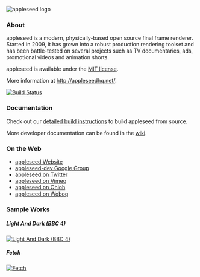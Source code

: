 ![appleseed logo](resources/logo/appleseed-logo-256.png)

### About

appleseed is a modern, physically-based open source final frame renderer. Started in 2009, it has grown into a robust production rendering toolset and has been battle-tested on several projects such as TV documentaries, ads, promotional videos and animation shorts.

appleseed is available under the [MIT license](http://en.wikipedia.org/wiki/MIT_License).

More information at http://appleseedhq.net/.

[![Build Status](https://travis-ci.org/nyue/appleseed.svg?branch=master)](https://travis-ci.org/nyue/appleseed)

### Documentation

Check out our [detailed build instructions](https://github.com/appleseedhq/appleseed/wiki/Building-appleseed) to build appleseed from source.

More developer documentation can be found in the [wiki](https://github.com/appleseedhq/appleseed/wiki).


### On the Web

* [appleseed Website](http://appleseedhq.net/)
* [appleseed-dev Google Group](http://groups.google.com/group/appleseed-dev)
* [appleseed on Twitter](https://twitter.com/appleseedhq)
* [appleseed on Vimeo](https://vimeo.com/appleseedhq)
* [appleseed on Ohloh](https://www.ohloh.net/p/appleseedhq)
* [appleseed on Woboq](http://code.woboq.org/appleseed/appleseed/)

### Sample Works

##### Light And Dark (BBC 4)
[![Light And Dark (BBC 4)](https://raw.github.com/appleseedhq/appleseed-wiki/master/images/light-and-dark.png)](https://vimeo.com/81199785)

##### Fetch
[![Fetch](https://raw.github.com/appleseedhq/appleseed-wiki/master/images/fetch.png)](https://vimeo.com/appleseedhq/fetchaveryshortfilm)
